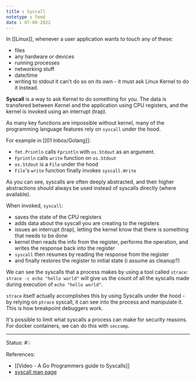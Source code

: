 ```yaml
---
title : Syscall
notetype : feed
date : 07-08-2022
---
```


In [[Linux]], whenever a user application wants to touch any of these:
- files
- any hardware or devices
- running processes
- networking stuff
- date/time
- writing to stdout
it can't do so on its own - it must ask Linux Kernel to do it instead.

**Syscall** is a way to ask Kernel to do something for you. The data is transfered between Kernel and the application using CPU registers, and the kernel is invoked using an interrupt (trap).

As many key functions are impossible without kernel, many of the programming language features rely on `syscall` under the hood.

For example in [[01 Inbox/Golang]]:
- `fmt.Println` calls `Fprintln` with `os.Stdout` as an argument.
- `Fprintln` calls `write` function on `os.Stdout`
- `os.Stdout` is a `File` under the hood
- `File`'s `write` function finally invokes `syscall.Write`

As you can see, syscalls are often deeply abstracted, and their higher abstractions should always be used instead of syscalls directly (where available).

When invoked, `syscall`:
- saves the state of the CPU registers
- adds data about the syscall you are creating to the registers
- issues an interrupt (trap), letting the kernel know that there is something that needs to be done
- kernel then reads the info from the register, performs the operation, and writes the response back into the register
- `syscall` then resumes by reading the response from the register
- and finally restores the register to initial state (i assume as cleanup?)


We can see the syscalls that a process makes by using a tool called `strace`:
`strace -c echo "hello world"` will give us the count of all the syscalls made during execution of `echo "hello world"`.

`strace` itself actually accomplishes this by using Syscalls under the hood - by relying on `ptrace` syscall, it can see into the process and manipulate it. This is how breakpoint debuggers work.

It's possible to limit what syscalls a process can make for security reasons. For docker containers, we can do this with `seccomp`.

-----

Status: #💡 

References:
- [[Video - A Go Programmers guide to Syscalls]]
- [syscall man page](https://man7.org/linux/man-pages/man2/syscall.2.html)

